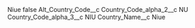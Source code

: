 <?xml version="1.0" encoding="UTF-8"?>
<CustomMetadata xmlns="http://soap.sforce.com/2006/04/metadata" xmlns:xsi="http://www.w3.org/2001/XMLSchema-instance" xmlns:xsd="http://www.w3.org/2001/XMLSchema">
    <label>Niue</label>
    <protected>false</protected>
    <values>
        <field>Alt_Country_Code__c</field>
        <value xsi:nil="true"/>
    </values>
    <values>
        <field>Country_Code_alpha_2__c</field>
        <value xsi:type="xsd:string">NU</value>
    </values>
    <values>
        <field>Country_Code_alpha_3__c</field>
        <value xsi:type="xsd:string">NIU</value>
    </values>
    <values>
        <field>Country_Name__c</field>
        <value xsi:type="xsd:string">Niue</value>
    </values>
</CustomMetadata>
